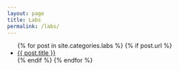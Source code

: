 ```yaml
---
layout: page
title: Labs
permalink: /labs/
---
```


<ul>
  {% for post in site.categories.labs %}
    {% if post.url %}
      <li><a href="{{ post.url }}">{{ post.title }}</a></li>
    {% endif %}
  {% endfor %}
</ul>